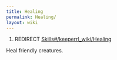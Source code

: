 ```yaml
---
title: Healing
permalink: Healing/
layout: wiki
---
```


1.  REDIRECT [Skills\#/keeperrl_wiki/Healing](/keeperrl_wiki/Healing "wikilink")

Heal friendly creatures.
